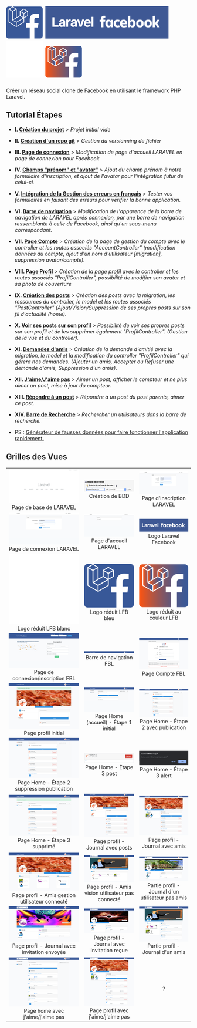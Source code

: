 <h1>
    <img src="public/img/logo-laravel-facebook-blue.svg" alt="Logo Laravel Facebook" width="100" height="auto"> 
    <img  class="bg-dark" style="background:black!important; background-color:black!important;" src="docs/screens/logo-laravel-facebook.png" alt="Logo Laravel Facebook" width="auto" height="auto"> 
    <img src="public/img/logo-laravel-facebook.svg" alt="Logo Laravel Facebook" width="100" height="auto"> 
    <img src="public/img/logo-laravel-facebook-orange-blue.svg" alt="Logo Laravel Facebook" width="100" height="auto">
</h1>

Créer un réseau social clone de Facebook en utilisant le framework PHP Laravel.

## Tutorial Étapes

-   **I. [Création du projet](docs/creation-projet.md)** > _Projet initial vide_

-   **II. [Création d'un repo git](docs/creation-repo-git.md)** > _Gestion du versionning de fichier_

-   **III. [Page de connexion](docs/page-connexion.md)** > _Modification de page d'accueil LARAVEL en page de connexion pour Facebook_

-   **IV. [Champs "prénom" et "avatar"](docs/firstname-and-avatar.md)** > _Ajout du champ prénom à notre formulaire d'inscription, et ajout de l'avatar pour l'intégration futur de celui-ci._

-   **V. [Intégration de la Gestion des erreurs en français](docs/gestion-erreur-fr.md)** > _Tester vos formulaires en faisant des erreurs pour vérifier la bonne application._

-   **VI. [Barre de navigation](docs/barre-navigation.md)** > _Modification de l'apparence de la barre de navigation de LARAVEL après connexion, par une barre de navigation ressemblante à celle de Facebook, ainsi qu'un sous-menu correspondant._

-   **VII. [Page Compte](docs/page-compte.md)** > _Création de la page de gestion du compte avec le controller et les routes associés "AccountController" (modification données du compte, ajout d'un nom d'utilisateur \[migration], suppression avatar/compte)._

-   **VIII. [Page Profil](docs/page-profil.md)** > _Création de la page profil avec le controller et les routes associés "ProfilController", possibilité de modifier son avatar et sa photo de couverture_

-   **IX. [Création des posts](docs/posts.md)** > _Création des posts avec la migration, les ressources du controller, le model et les routes associés "PostController" (Ajout/Vision/Suppression de ses propres posts sur son fil d'actualité (home)._

-   **X. [Voir ses posts sur son profil](docs/page-profil-posts.md)** > _Possibilité de voir ses propres posts sur son profil et de les supprimer également "ProfilController". (Gestion de la vue et du controller)._

-   **XI. [Demandes d'amis](docs/amis.md)** > _Création de la demande d'amitié avec la migration, le model et la modification du controller "ProfilController" qui gérera nos demandes. (Ajouter un amis, Accepter ou Refuser une demande d'amis, Suppression d'un amis)._

-   **XII. [J'aime/J'aime pas](docs/like-unlike.md)** > _Aimer un post, afficher le compteur et ne plus aimer un post, mise à jour du compteur._

-   **XIII. [Répondre à un post](docs/rep-posts.md)** > _Répondre à un post du post parents, aimer ce post._

-   **XIV. [Barre de Recherche](docs/search.md)** > _Rechercher un utilisateurs dans la barre de recherche._

-   PS : [Générateur de fausses données pour faire fonctionner l'application rapidement.](docs/seeders.md)

## Grilles des Vues

|                                                                                                                                                                     |                                                                                                                                                                     |                                                                                                                                      |
| :-----------------------------------------------------------------------------------------------------------------------------------------------------------------: | :-----------------------------------------------------------------------------------------------------------------------------------------------------------------: | :----------------------------------------------------------------------------------------------------------------------------------: |
|                                          ![docs/screens/localhost.png](docs/screens/localhost.png) Page de base de LARAVEL                                          |                                   ![docs/screens/PHPMyAdmin-CreateBDD.png](docs/screens/PHPMyAdmin-CreateBDD.png) Création de BDD                                   |                     ![docs/screens/Base-register.png](docs/screens/Base-register.png) Page d'inscription LARAVEL                     |
|                                        ![docs/screens/Base-login.png](docs/screens/Base-login.png) Page de connexion LARAVEL                                        |                                     ![docs/screens/Base-logged_in.png](docs/screens/Base-logged_in.png) Page d'accueil LARAVEL                                      |                        ![Logo Laravel Facebook](docs/screens/logo-laravel-facebook.png) Logo Laravel Facebook                        |
|                                        ![Logo Laravel Facebook](public/img/logo-laravel-facebook.svg) Logo réduit LFB blanc                                         |                                    ![Logo Laravel Facebook bleu](public/img/logo-laravel-facebook-blue.svg) Logo réduit LFB bleu                                    |          ![Logo Laravel Facebook couleur FBL](public/img/logo-laravel-facebook-orange-blue.svg) Logo réduit au couleur LFB           |
|                                    ![docs/screens/FB-welcome.png](docs/screens/FB-welcome.png) Page de connexion/inscription FBL                                    |                               ![docs/screens/FBL-barre-navigation.png](docs/screens/FBL-barre-navigation.png) Barre de navigation FBL                               |                        ![docs/screens/FBL-page-compte.png](docs/screens/FBL-page-compte.png) Page Compte FBL                         |
|                             ![docs/screens/profil-edit-avatar-cover.png](docs/screens/profil-edit-avatar-cover.png) Page profil initial                             |                               ![docs/screens/FBL-page-home.png](docs/screens/FBL-page-home.png) Page Home (accueil) - Étape 1 initial                               |    ![docs/screens/FBL-page-home-publication.png](docs/screens/FBL-page-home-publication.png) Page Home - Étape 2 avec publication    |
|                ![docs/screens/FBL-page-home-publication.png](docs/screens/FBL-page-home-publication.png) Page Home - Étape 2 suppression publication                |                                     ![docs/screens/FBL-post-supp.png](docs/screens/FBL-post-supp.png) Page Home - Étape 3 post                                      |                    ![docs/screens/FBL-post-alert.png](docs/screens/FBL-post-alert.png) Page Home - Étape 3 alert                     |
|                              ![docs/screens/FBL-page-home-supp.png](docs/screens/FBL-page-home-supp.png) Page Home - Étape 3 supprimé                               |                         ![docs/screens/FBL-page-profil-posts.png](docs/screens/FBL-page-profil-posts.png) Page profil - Journal avec posts                          |        ![docs/screens/FBL-page-profil-journal.png](docs/screens/FBL-page-profil-journal.png) Page profil - Journal avec amis         |
|                   ![docs/screens/FBL-page-profil-amis.png](docs/screens/FBL-page-profil-amis.png) Page profil - Amis gestion utilisateur connecté                   |                ![docs/screens/FBL-page-profil-amis1.png](docs/screens/FBL-page-profil-amis1.png) Page profil - Amis vision utilisateur pas connecté                 | ![Journal d'un utilisateur non amis](docs/screens/FBL-page-profil-journal-add.png) Partie profil - Journal d'un utilisateur pas amis |
| ![Journal d'un utilisateur à qui on a envoyé une demande d'amis](docs/screens/FBL-page-profil-journal-invit_send.png) Page profil - Journal avec invitation envoyée | ![Journal d'un utilisateur à qui on a reçu une demande d'amis](docs/screens/FBL-page-profil-journal-invit_received.png) Page profil - Journal avec invitation reçue |              ![Journal d'un utilisateur amis](docs/screens/FBL-page-profil-amis2.png) Partie profil - Journal d'un amis              |
|                              ![Timeline avec j'aime/j'aime pas](docs/screens/FBL-page-home-like.png) Page home avec j'aime/j'aime pas                               |                             ![Profil avec j'aime/j'aime pas](docs/screens/FBL-page-profil-like.png) Page profil avec j'aime/j'aime pas                              |                                                                  ?                                                                   |
